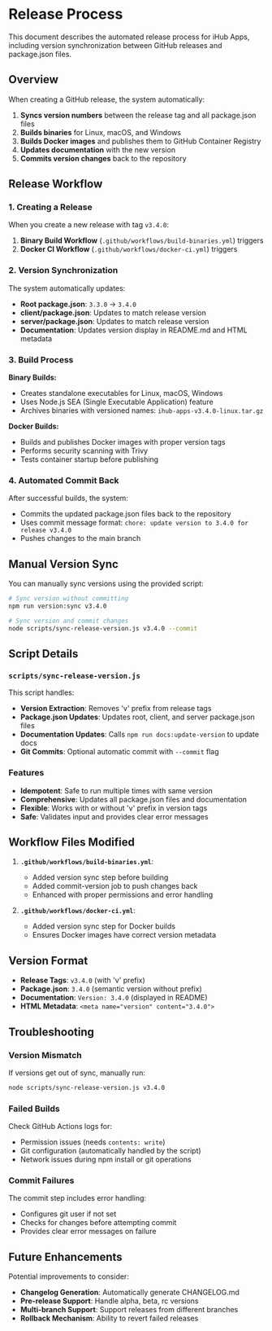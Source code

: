 # Release Process

This document describes the automated release process for iHub Apps, including version synchronization between GitHub releases and package.json files.

## Overview

When creating a GitHub release, the system automatically:

1. **Syncs version numbers** between the release tag and all package.json files
2. **Builds binaries** for Linux, macOS, and Windows
3. **Builds Docker images** and publishes them to GitHub Container Registry
4. **Updates documentation** with the new version
5. **Commits version changes** back to the repository

## Release Workflow

### 1. Creating a Release

When you create a new release with tag `v3.4.0`:

1. **Binary Build Workflow** (`.github/workflows/build-binaries.yml`) triggers
2. **Docker CI Workflow** (`.github/workflows/docker-ci.yml`) triggers

### 2. Version Synchronization

The system automatically updates:

- **Root package.json**: `3.3.0` → `3.4.0`
- **client/package.json**: Updates to match release version
- **server/package.json**: Updates to match release version  
- **Documentation**: Updates version display in README.md and HTML metadata

### 3. Build Process

**Binary Builds:**
- Creates standalone executables for Linux, macOS, Windows
- Uses Node.js SEA (Single Executable Application) feature
- Archives binaries with versioned names: `ihub-apps-v3.4.0-linux.tar.gz`

**Docker Builds:**
- Builds and publishes Docker images with proper version tags
- Performs security scanning with Trivy
- Tests container startup before publishing

### 4. Automated Commit Back

After successful builds, the system:
- Commits the updated package.json files back to the repository
- Uses commit message format: `chore: update version to 3.4.0 for release v3.4.0`
- Pushes changes to the main branch

## Manual Version Sync

You can manually sync versions using the provided script:

```bash
# Sync version without committing
npm run version:sync v3.4.0

# Sync version and commit changes
node scripts/sync-release-version.js v3.4.0 --commit
```

## Script Details

### `scripts/sync-release-version.js`

This script handles:

- **Version Extraction**: Removes 'v' prefix from release tags
- **Package.json Updates**: Updates root, client, and server package.json files
- **Documentation Updates**: Calls `npm run docs:update-version` to update docs
- **Git Commits**: Optional automatic commit with `--commit` flag

### Features

- **Idempotent**: Safe to run multiple times with same version
- **Comprehensive**: Updates all package.json files and documentation
- **Flexible**: Works with or without 'v' prefix in version tags
- **Safe**: Validates input and provides clear error messages

## Workflow Files Modified

1. **`.github/workflows/build-binaries.yml`**:
   - Added version sync step before building
   - Added commit-version job to push changes back
   - Enhanced with proper permissions and error handling

2. **`.github/workflows/docker-ci.yml`**:
   - Added version sync step for Docker builds
   - Ensures Docker images have correct version metadata

## Version Format

- **Release Tags**: `v3.4.0` (with 'v' prefix)
- **Package.json**: `3.4.0` (semantic version without prefix)
- **Documentation**: `Version: 3.4.0` (displayed in README)
- **HTML Metadata**: `<meta name="version" content="3.4.0">`

## Troubleshooting

### Version Mismatch
If versions get out of sync, manually run:
```bash
node scripts/sync-release-version.js v3.4.0
```

### Failed Builds
Check GitHub Actions logs for:
- Permission issues (needs `contents: write`)
- Git configuration (automatically handled by the script)
- Network issues during npm install or git operations

### Commit Failures
The commit step includes error handling:
- Configures git user if not set
- Checks for changes before attempting commit
- Provides clear error messages on failure

## Future Enhancements

Potential improvements to consider:
- **Changelog Generation**: Automatically generate CHANGELOG.md
- **Pre-release Support**: Handle alpha, beta, rc versions
- **Multi-branch Support**: Support releases from different branches
- **Rollback Mechanism**: Ability to revert failed releases